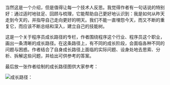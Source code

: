 当然这是一个介绍，但是值得让每一个技术人反思。我觉得作者有一句话说的特别好：通过适时地驻足、回顾与梳理，它能帮助自己更好地认识到：我是如何从昨天走到今天的，并指导自己走向更好的明天。我们不能一直埋怨今天，而又不断的重复它，而应该不断总结和深入，建立自己的技能树。

这是一个关于程序员成长路径的专栏，作者围绕程序这个行业、程序员这个职业，画出一条清晰的成长路径。在这条路径上，有不同的成长阶段，会面临各种不同的问题与困惑。作者结合了自身成长路径上面临的实际问题、设身处地去思索、分析、拆解这些问题，并给出可供参考的答案。

最后放一张作者绘制的成长路径图供大家参考：

![成长路径：](https://github.com/fltenwall/-image/blob/master/%E7%A8%8B%E5%BA%8F%E5%91%98%E8%BF%9B%E9%98%B6%E6%94%BB%E7%95%A5-%E5%BC%80%E7%AF%87%E8%AF%8D.png)